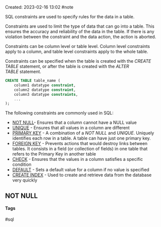 Created: 2023-02-16 13:02
#note

SQL constraints are used to specify rules for the data in a table.

Constraints are used to limit the type of data that can go into a table. This ensures the accuracy and reliability of the data in the table. If there is any violation between the constraint and the data action, the action is aborted.

Constraints can be column level or table level. Column level constraints apply to a column, and table level constraints apply to the whole table.

Constraints can be specified when the table is created with the *CREATE TABLE* statement, or after the table is created with the *ALTER TABLE* statement.
```sql
CREATE TABLE table_name (
	column1 datatype constraint,
	column2 datatype constraint,
	column3 datatype constraints,
	...
);
```

The following constraints are commonly used in SQL:

-   [NOT NULL](https://www.w3schools.com/sql/sql_notnull.asp)- Ensures that a column cannot have a NULL value
-   [UNIQUE](https://www.w3schools.com/sql/sql_unique.asp) - Ensures that all values in a column are different
-   [PRIMARY KEY](https://www.w3schools.com/sql/sql_primarykey.asp) - A combination of a *NOT NULL* and *UNIQUE*. Uniquely identifies each row in a table. A table can have just one primary key.
-   [FOREIGN KEY](https://www.w3schools.com/sql/sql_foreignkey.asp) - Prevents actions that would destroy links between tables. It consists in a field (or collection of fields) in one table that refers to the Primary Key in another table
-   [CHECK](https://www.w3schools.com/sql/sql_check.asp) - Ensures that the values in a column satisfies a specific condition
-   [DEFAULT](https://www.w3schools.com/sql/sql_default.asp) - Sets a default value for a column if no value is specified
-   [CREATE INDEX](https://www.w3schools.com/sql/sql_create_index.asp) - Used to create and retrieve data from the database very quickly

## NOT NULL

#### Tags
#sql